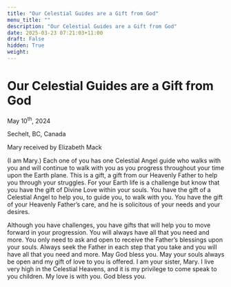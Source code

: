 ```yaml
---
title: "Our Celestial Guides are a Gift from God"
menu_title: ""
description: "Our Celestial Guides are a Gift from God"
date: 2025-03-23 07:21:03+11:00
draft: False
hidden: True
weight:
---
```

# Our Celestial Guides are a Gift from God

May 10<sup>th</sup>, 2024

Sechelt, BC, Canada

Mary received by Elizabeth Mack

(I am Mary.) Each one of you has one Celestial Angel guide who walks with you and will continue to walk with you as you progress throughout your time upon the Earth plane. This is a gift, a gift from our Heavenly Father to help you through your struggles. For your Earth life is a challenge but know that you have the gift of Divine Love within your souls. You have the gift of a Celestial Angel to help you, to guide you, to walk with you. You have the gift of your Heavenly Father’s care, and he is solicitous of your needs and your desires.

Although you have challenges, you have gifts that will help you to move forward in your progression. You will always have all that you need and more. You only need to ask and open to receive the Father’s blessings upon your souls. Always seek the Father in each step that you take and you will have all that you need and more. May God bless you. May your souls always be open and my gift of love to you is offered. I am your sister, Mary. I live very high in the Celestial Heavens, and it is my privilege to come speak to you children. My love is with you. God bless you.
